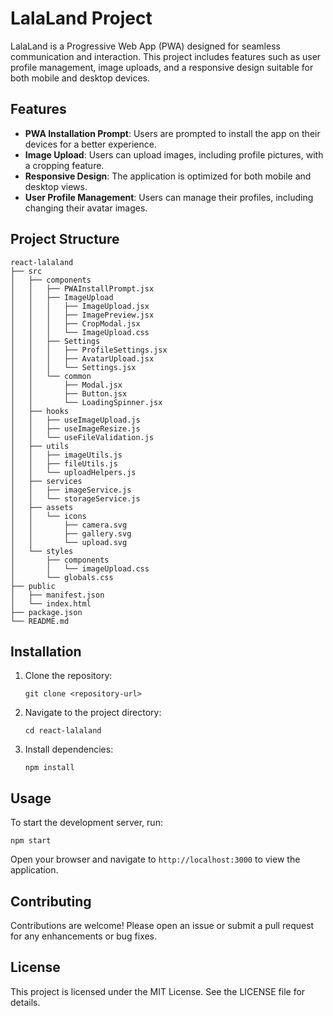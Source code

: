 # LalaLand Project

LalaLand is a Progressive Web App (PWA) designed for seamless communication and interaction. This project includes features such as user profile management, image uploads, and a responsive design suitable for both mobile and desktop devices.

## Features

- **PWA Installation Prompt**: Users are prompted to install the app on their devices for a better experience.
- **Image Upload**: Users can upload images, including profile pictures, with a cropping feature.
- **Responsive Design**: The application is optimized for both mobile and desktop views.
- **User Profile Management**: Users can manage their profiles, including changing their avatar images.

## Project Structure

```
react-lalaland
├── src
│   ├── components
│   │   ├── PWAInstallPrompt.jsx
│   │   ├── ImageUpload
│   │   │   ├── ImageUpload.jsx
│   │   │   ├── ImagePreview.jsx
│   │   │   ├── CropModal.jsx
│   │   │   └── ImageUpload.css
│   │   ├── Settings
│   │   │   ├── ProfileSettings.jsx
│   │   │   ├── AvatarUpload.jsx
│   │   │   └── Settings.jsx
│   │   └── common
│   │       ├── Modal.jsx
│   │       ├── Button.jsx
│   │       └── LoadingSpinner.jsx
│   ├── hooks
│   │   ├── useImageUpload.js
│   │   ├── useImageResize.js
│   │   └── useFileValidation.js
│   ├── utils
│   │   ├── imageUtils.js
│   │   ├── fileUtils.js
│   │   └── uploadHelpers.js
│   ├── services
│   │   ├── imageService.js
│   │   └── storageService.js
│   ├── assets
│   │   └── icons
│   │       ├── camera.svg
│   │       ├── gallery.svg
│   │       └── upload.svg
│   └── styles
│       ├── components
│       │   └── imageUpload.css
│       └── globals.css
├── public
│   ├── manifest.json
│   └── index.html
├── package.json
└── README.md
```

## Installation

1. Clone the repository:
   ```
   git clone <repository-url>
   ```
2. Navigate to the project directory:
   ```
   cd react-lalaland
   ```
3. Install dependencies:
   ```
   npm install
   ```

## Usage

To start the development server, run:
```
npm start
```

Open your browser and navigate to `http://localhost:3000` to view the application.

## Contributing

Contributions are welcome! Please open an issue or submit a pull request for any enhancements or bug fixes.

## License

This project is licensed under the MIT License. See the LICENSE file for details.